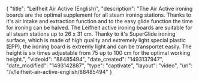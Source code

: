 {
    "title": "Leifheit Air Active (English)",
    "description": "The Air Active ironing boards are the optimal supplement for all steam ironing stations. Thanks to it's air intake and extraction function and to the easy glide function the time for ironing can be halved. The Leifheit active ironing boards are suitable for all steam stations up to 26 x 31 cm. Thanky to it's SuperGlide ironing surface, which is made of high quality and extremely light special plastic (EPP), the ironing board is extremly light and can be transportet easily. The height is six times adjustable from 75 up to 100 cm for the optimal working height.",
    "videoid": "88485494",
    "date_created": "1493137947",
    "date_modified": "1493142887",
    "type": "captivate",
    "layout": "video",
    "url": "\/v\/leifheit-air-active-english\/88485494"
}